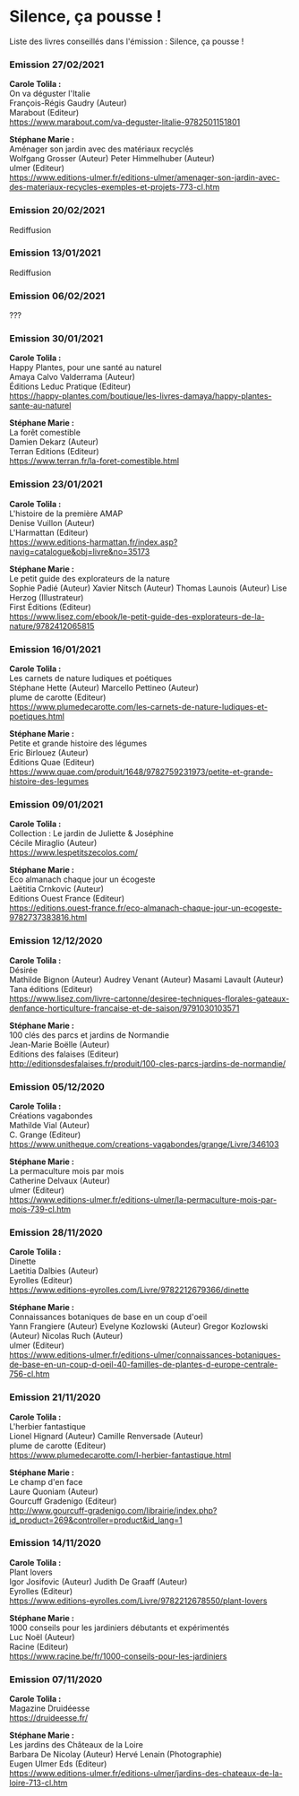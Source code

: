 # Silence, ça pousse !
Liste des livres conseillés dans l'émission : Silence, ça pousse !

### Emission 27/02/2021

**Carole Tolila :**  
On va déguster l'Italie  
François-Régis Gaudry (Auteur)  
Marabout (Editeur)  
https://www.marabout.com/va-deguster-litalie-9782501151801

**Stéphane Marie :**  
Aménager son jardin avec des matériaux recyclés  
Wolfgang Grosser (Auteur) Peter Himmelhuber (Auteur)  
ulmer (Editeur)  
https://www.editions-ulmer.fr/editions-ulmer/amenager-son-jardin-avec-des-materiaux-recycles-exemples-et-projets-773-cl.htm



### Emission 20/02/2021

Rediffusion

### Emission 13/01/2021

Rediffusion

### Emission 06/02/2021

???

### Emission 30/01/2021

**Carole Tolila :**  
Happy Plantes, pour une santé au naturel  
Amaya Calvo Valderrama (Auteur)  
Éditions Leduc Pratique (Editeur)  
https://happy-plantes.com/boutique/les-livres-damaya/happy-plantes-sante-au-naturel

**Stéphane Marie :**  
La forêt comestible  
Damien Dekarz (Auteur)  
Terran Editions (Editeur)  
https://www.terran.fr/la-foret-comestible.html

### Emission 23/01/2021

**Carole Tolila :**  
L'histoire de la première AMAP  
Denise Vuillon (Auteur)      
L'Harmattan (Editeur)  
https://www.editions-harmattan.fr/index.asp?navig=catalogue&obj=livre&no=35173

**Stéphane Marie :**  
Le petit guide des explorateurs de la nature  
Sophie Padié (Auteur) Xavier Nitsch (Auteur) Thomas Launois (Auteur) Lise Herzog (Illustrateur)  
First Éditions (Editeur)  
https://www.lisez.com/ebook/le-petit-guide-des-explorateurs-de-la-nature/9782412065815

### Emission 16/01/2021

**Carole Tolila :**  
Les carnets de nature ludiques et poétiques  
Stéphane Hette (Auteur) Marcello Pettineo (Auteur)      
plume de carotte (Editeur)  
https://www.plumedecarotte.com/les-carnets-de-nature-ludiques-et-poetiques.html

**Stéphane Marie :**  
Petite et grande histoire des légumes  
Eric Birlouez (Auteur)  
Éditions Quae (Editeur)  
https://www.quae.com/produit/1648/9782759231973/petite-et-grande-histoire-des-legumes

### Emission 09/01/2021

**Carole Tolila :**  
Collection : Le jardin de Juliette & Joséphine  
Cécile Miraglio (Auteur)  
https://www.lespetitszecolos.com/  

**Stéphane Marie :**  
Eco almanach chaque jour un écogeste  
Laëtitia Crnkovic (Auteur)  
Editions Ouest France (Editeur)  
https://editions.ouest-france.fr/eco-almanach-chaque-jour-un-ecogeste-9782737383816.html

### Emission 12/12/2020

**Carole Tolila :**  
Désirée  
Mathilde Bignon (Auteur) Audrey Venant (Auteur) Masami Lavault (Auteur)     
Tana éditions (Editeur)  
https://www.lisez.com/livre-cartonne/desiree-techniques-florales-gateaux-denfance-horticulture-francaise-et-de-saison/9791030103571

**Stéphane Marie :**  
100 clés des parcs et jardins de Normandie  
Jean-Marie Boëlle (Auteur)  
Editions des falaises (Editeur)  
http://editionsdesfalaises.fr/produit/100-cles-parcs-jardins-de-normandie/

### Emission 05/12/2020

**Carole Tolila :**  
Créations vagabondes  
Mathilde Vial (Auteur)  
C. Grange (Editeur)  
https://www.unitheque.com/creations-vagabondes/grange/Livre/346103

**Stéphane Marie :**  
La permaculture mois par mois  
Catherine Delvaux (Auteur)  
ulmer (Editeur)  
https://www.editions-ulmer.fr/editions-ulmer/la-permaculture-mois-par-mois-739-cl.htm

### Emission 28/11/2020

**Carole Tolila :**  
Dinette  
Laetitia Dalbies (Auteur)  
Eyrolles (Editeur)  
https://www.editions-eyrolles.com/Livre/9782212679366/dinette

**Stéphane Marie :**  
Connaissances botaniques de base en un coup d'oeil  
Yann Frangiere (Auteur) Evelyne Kozlowski (Auteur) Gregor Kozlowski (Auteur) Nicolas Ruch (Auteur)  
ulmer (Editeur)  
https://www.editions-ulmer.fr/editions-ulmer/connaissances-botaniques-de-base-en-un-coup-d-oeil-40-familles-de-plantes-d-europe-centrale-756-cl.htm

### Emission 21/11/2020

**Carole Tolila :**  
L'herbier fantastique  
Lionel Hignard (Auteur) Camille Renversade (Auteur)  
plume de carotte (Editeur)  
https://www.plumedecarotte.com/l-herbier-fantastique.html

**Stéphane Marie :**  
Le champ d'en face  
Laure Quoniam (Auteur)  
Gourcuff Gradenigo (Editeur)  
http://www.gourcuff-gradenigo.com/librairie/index.php?id_product=269&controller=product&id_lang=1

### Emission 14/11/2020

**Carole Tolila :**  
Plant lovers  
Igor Josifovic (Auteur) Judith De Graaff (Auteur)  
Eyrolles (Editeur)  
https://www.editions-eyrolles.com/Livre/9782212678550/plant-lovers

**Stéphane Marie :**  
1000 conseils pour les jardiniers débutants et expérimentés  
Luc Noël (Auteur)  
Racine (Editeur)  
https://www.racine.be/fr/1000-conseils-pour-les-jardiniers

### Emission 07/11/2020

**Carole Tolila :**  
Magazine Druidéesse  
https://druideesse.fr/

**Stéphane Marie :**  
Les jardins des Châteaux de la Loire  
Barbara De Nicolay (Auteur) Hervé Lenain (Photographie)   
Eugen Ulmer Eds (Editeur)  
https://www.editions-ulmer.fr/editions-ulmer/jardins-des-chateaux-de-la-loire-713-cl.htm

